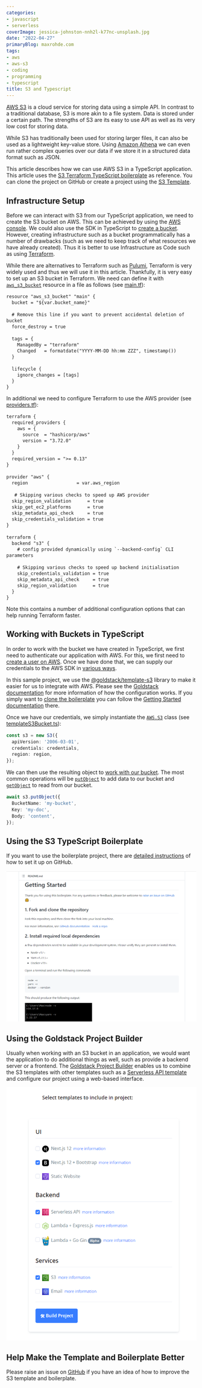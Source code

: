 ```yaml
---
categories:
- javascript
- serverless
coverImage: jessica-johnston-nnh2l-k77nc-unsplash.jpg
date: "2022-04-27"
primaryBlog: maxrohde.com
tags:
- aws
- aws-s3
- coding
- programming
- typescript
title: S3 and Typescript
---
```


[AWS S3](https://aws.amazon.com/s3/) is a cloud service for storing data using a simple API. In contrast to a traditional database, S3 is more akin to a file system. Data is stored under a certain path. The strengths of S3 are its easy to use API as well as its very low cost for storing data.

While S3 has traditionally been used for storing larger files, it can also be used as a lightweight key-value store. Using [Amazon Athena](https://aws.amazon.com/athena/) we can even run rather complex queries over our data if we store it in a structured data format such as JSON.

This article describes how we can use AWS S3 in a TypeScript application. This article uses the [S3 Terraform TypeScript boilerplate](https://github.com/goldstack/s3-terraform-typescript-boilerplate) as reference. You can clone the project on GitHub or create a project using the [S3 Template](https://goldstack.party/templates/s3).

## Infrastructure Setup

Before we can interact with S3 from our TypeScript application, we need to create the S3 bucket on AWS. This can be achieved by using the [AWS console](https://docs.aws.amazon.com/AmazonS3/latest/userguide/create-bucket-overview.html). We could also use the SDK in TypeScript to [create a bucket](https://docs.aws.amazon.com/AWSJavaScriptSDK/latest/AWS/S3.html#createBucket-property). However, creating infrastructure such as a bucket programmatically has a number of drawbacks (such as we need to keep track of what resources we have already created). Thus it is better to use Infrastructure as Code such as using [Terraform](https://pradeepedwin.wordpress.com/devops/terraform/).

While there are alternatives to Terraform such as [Pulumi](https://www.pulumi.com/), Terraform is very widely used and thus we will use it in this article. Thankfully, it is very easy to set up an S3 bucket in Terraform. We need can define it with [`aws_s3_bucket`](https://registry.terraform.io/providers/hashicorp/aws/latest/docs/resources/s3_bucket) resource in a file as follows (see [main.tf](https://github.com/goldstack/s3-terraform-typescript-boilerplate/blob/master/packages/s3-1/infra/aws/main.tf)):

```hcl
resource "aws_s3_bucket" "main" {
  bucket = "${var.bucket_name}"

  # Remove this line if you want to prevent accidental deletion of bucket
  force_destroy = true

  tags = {
    ManagedBy = "terraform"
    Changed   = formatdate("YYYY-MM-DD hh:mm ZZZ", timestamp())
  }

  lifecycle {
    ignore_changes = [tags]
  }
}
```

In additional we need to configure Terraform to use the AWS provider (see [providers.tf](https://github.com/goldstack/s3-terraform-typescript-boilerplate/blob/master/packages/s3-1/infra/aws/providers.tf)):

```hcl
terraform {
  required_providers {
    aws = {
      source  = "hashicorp/aws"
      version = "3.72.0"
    }
  }
  required_version = ">= 0.13"
}

provider "aws" {
  region                  = var.aws_region

   # Skipping various checks to speed up AWS provider
  skip_region_validation      = true
  skip_get_ec2_platforms      = true
  skip_metadata_api_check     = true
  skip_credentials_validation = true
}

terraform {
  backend "s3" {
    # config provided dynamically using `--backend-config` CLI parameters

    # Skipping various checks to speed up backend initialisation
    skip_credentials_validation = true
    skip_metadata_api_check     = true
    skip_region_validation      = true
  }
}
```

Note this contains a number of additional configuration options that can help running Terraform faster.

## Working with Buckets in TypeScript

In order to work with the bucket we have created in TypeScript, we first need to authenticate our application with AWS. For this, we first need to [create a user on AWS](https://docs.goldstack.party/docs/goldstack/configuration#how-to-get-aws-credentials). Once we have done that, we can supply our credentials to the AWS SDK in [various ways](https://docs.aws.amazon.com/sdk-for-javascript/v2/developer-guide/setting-credentials-node.html).

In this sample project, we use the [@goldstack/template-s3](https://www.npmjs.com/package/@goldstack/template-s3) library to make it easier for us to integrate with AWS. Please see the [Goldstack documentation](https://docs.goldstack.party/docs/goldstack/configuration) for more information of how the configuration works. If you simply want to [clone the boilerplate](https://github.com/goldstack/s3-terraform-typescript-boilerplate) you can follow the [Getting Started documentation](https://github.com/goldstack/s3-terraform-typescript-boilerplate#getting-started) there.

Once we have our credentials, we simply instantiate the [`AWS.S3`](https://docs.aws.amazon.com/AWSJavaScriptSDK/latest/AWS/S3.html) class (see [templateS3Bucket.ts](https://github.com/goldstack/goldstack/blob/master/workspaces/templates-lib/packages/template-s3/src/templateS3Bucket.ts#L38)):

```typescript
const s3 = new S3({
  apiVersion: '2006-03-01',
  credentials: credentials,
  region: region,
});
```

We can then use the resulting object to [work with our bucket](https://dev.to/metacollective/s3-helper-functions-in-typescript-di5). The most common operations will be [`putObject`](https://docs.aws.amazon.com/AWSJavaScriptSDK/latest/AWS/S3.html#putObject-property) to add data to our bucket and [`getObject`](https://docs.aws.amazon.com/AWSJavaScriptSDK/latest/AWS/S3.html#getObject-property) to read from our bucket.

```typescript
await s3.putObject({
  BucketName: 'my-bucket',
  Key: 'my-doc',
  Body: 'content',
});
```

## Using the S3 TypeScript Boilerplate

If you want to use the boilerplate project, there are [detailed instructions](https://github.com/goldstack/s3-terraform-typescript-boilerplate#getting-started) of how to set it up on GitHub.

![S3 Boilerplate Getting Started](images/s3_boilerplate.png)

## Using the Goldstack Project Builder

Usually when working with an S3 bucket in an application, we would want the application to do additional things as well, such as provide a backend server or a frontend. The [Goldstack Project Builder](https://goldstack.party/build) enables us to combine the S3 templates with other templates such as a [Serverless API template](https://goldstack.party/templates/serverless-api) and configure our project using a web-based interface.

![Goldstack Project Builder](images/s3_project_builder.png)

## Help Make the Template and Boilerplate Better

Please raise an issue on [GitHub](https://github.com/goldstack/goldstack/issues) if you have an idea of how to improve the S3 template and boilerplate.